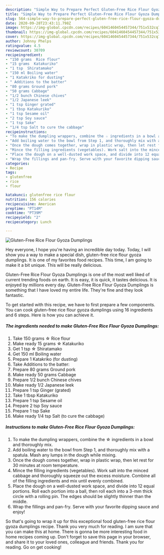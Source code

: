 ```yaml
---
description: "Simple Way to Prepare Perfect Gluten-Free Rice Flour Gyoza Dumplings"
title: "Simple Way to Prepare Perfect Gluten-Free Rice Flour Gyoza Dumplings"
slug: 564-simple-way-to-prepare-perfect-gluten-free-rice-flour-gyoza-dumplings
date: 2020-09-28T23:43:11.798Z
image: https://img-global.cpcdn.com/recipes/6041460454457344/751x532cq70/gluten-free-rice-flour-gyoza-dumplings-recipe-main-photo.jpg
thumbnail: https://img-global.cpcdn.com/recipes/6041460454457344/751x532cq70/gluten-free-rice-flour-gyoza-dumplings-recipe-main-photo.jpg
cover: https://img-global.cpcdn.com/recipes/6041460454457344/751x532cq70/gluten-free-rice-flour-gyoza-dumplings-recipe-main-photo.jpg
author: Johnny Phelps
ratingvalue: 4.5
reviewcount: 30709
recipeingredient:
- "150 grams  Rice flour"
- "15 grams  Katakuriko"
- "1 tsp  Shiratamako"
- "150 ml Boiling water"
- "1 Katakriko for dusting"
- " Additions to the batter"
- "80 grams Ground pork"
- "50 grams Cabbage"
- "1/2 bunch Chinese chives"
- "1/2 Japanese leek"
- "1 tsp Ginger grated"
- "1 tbsp Katakuriko"
- "1 tsp Sesame oil"
- "2 tsp Soy sauce"
- "1 tsp Sake"
- "1/4 tsp Salt to cure the cabbage"
recipeinstructions:
- "To make the dumpling wrappers, combine the ☆ ingredients in a bowl and thoroughly mix."
- "Add boiling water to the bowl from Step 1, and thoroughly mix with a spatula. Mash any lumps in the dough while mixing."
- "Once the dough comes together, wrap in plastic wrap, then let rest for 30 minutes at room temperature."
- "Mince the filling ingredients (vegetables). Work salt into the minced cabbage and thoroughly squeeze out the excess moisture. Combine all of the filling ingredients and mix until evenly combined."
- "Place the dough on a well-dusted work space, and divide into 12 equal portions. Roll each portion into a ball, then roll each into a 3-mm thick circle with a rolling pin. The edges should be slightly thinner than the middle."
- "Wrap the fillings and pan-fry. Serve with your favorite dipping sauce and enjoy!"
categories:
- Recipe
tags:
- glutenfree
- rice
- flour

katakunci: glutenfree rice flour 
nutrition: 156 calories
recipecuisine: American
preptime: "PT14M"
cooktime: "PT39M"
recipeyield: "2"
recipecategory: Lunch

---
```



![Gluten-Free Rice Flour Gyoza Dumplings](https://img-global.cpcdn.com/recipes/6041460454457344/751x532cq70/gluten-free-rice-flour-gyoza-dumplings-recipe-main-photo.jpg)

Hey everyone, I hope you're having an incredible day today. Today, I will show you a way to make a special dish, gluten-free rice flour gyoza dumplings. It is one of my favorites food recipes. This time, I am going to make it a bit unique. This will be really delicious.

Gluten-Free Rice Flour Gyoza Dumplings is one of the most well liked of current trending foods on earth. It is easy, it is quick, it tastes delicious. It is enjoyed by millions every day. Gluten-Free Rice Flour Gyoza Dumplings is something that I have loved my entire life. They're fine and they look fantastic.




To get started with this recipe, we have to first prepare a few components. You can cook gluten-free rice flour gyoza dumplings using 16 ingredients and 6 steps. Here is how you can achieve it.

<!--inarticleads1-->

##### The ingredients needed to make Gluten-Free Rice Flour Gyoza Dumplings:

1. Take 150 grams ☆ Rice flour
1. Make ready 15 grams ☆ Katakuriko
1. Get 1 tsp ☆ Shiratamako
1. Get 150 ml Boiling water
1. Prepare 1 Katakriko (for dusting)
1. Take  Additions to the batter:
1. Prepare 80 grams Ground pork
1. Make ready 50 grams Cabbage
1. Prepare 1/2 bunch Chinese chives
1. Make ready 1/2 Japanese leek
1. Prepare 1 tsp Ginger (grated)
1. Take 1 tbsp Katakuriko
1. Prepare 1 tsp Sesame oil
1. Prepare 2 tsp Soy sauce
1. Prepare 1 tsp Sake
1. Make ready 1/4 tsp Salt (to cure the cabbage)




<!--inarticleads2-->

##### Instructions to make Gluten-Free Rice Flour Gyoza Dumplings:

1. To make the dumpling wrappers, combine the ☆ ingredients in a bowl and thoroughly mix.
1. Add boiling water to the bowl from Step 1, and thoroughly mix with a spatula. Mash any lumps in the dough while mixing.
1. Once the dough comes together, wrap in plastic wrap, then let rest for 30 minutes at room temperature.
1. Mince the filling ingredients (vegetables). Work salt into the minced cabbage and thoroughly squeeze out the excess moisture. Combine all of the filling ingredients and mix until evenly combined.
1. Place the dough on a well-dusted work space, and divide into 12 equal portions. Roll each portion into a ball, then roll each into a 3-mm thick circle with a rolling pin. The edges should be slightly thinner than the middle.
1. Wrap the fillings and pan-fry. Serve with your favorite dipping sauce and enjoy!




So that's going to wrap it up for this exceptional food gluten-free rice flour gyoza dumplings recipe. Thank you very much for reading. I am sure that you can make this at home. There is gonna be more interesting food in home recipes coming up. Don't forget to save this page in your browser, and share it to your loved ones, colleague and friends. Thank you for reading. Go on get cooking!
